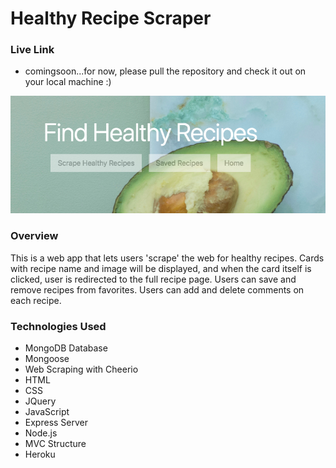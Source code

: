 # Healthy Recipe Scraper 

### Live Link
 - comingsoon...for now, please pull the repository and check it out on your local machine :) 


![screenshot](/public/screenshot.png) 



### Overview

This is a web app that lets users 'scrape' the web for healthy recipes. Cards with recipe name and image will be displayed, and when the card itself is clicked, user is redirected to the full recipe page. Users can save and remove recipes from favorites. Users can add and delete comments on each recipe.

### Technologies Used

- MongoDB Database
- Mongoose
- Web Scraping with Cheerio
- HTML
- CSS
- JQuery
- JavaScript
- Express Server
- Node.js
- MVC Structure
- Heroku